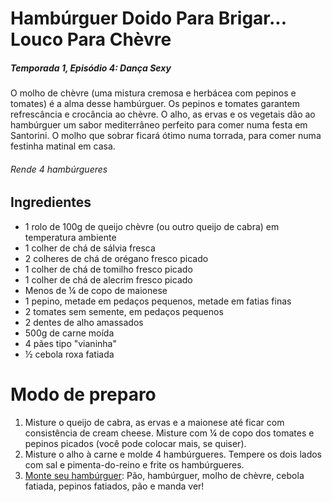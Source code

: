 # Hambúrguer Doido Para Brigar... Louco Para Chèvre

##### Temporada 1, Episódio 4: Dança Sexy



O molho de chèvre (uma mistura cremosa e herbácea com pepinos e tomates) é a alma desse hambúrguer. Os pepinos e tomates garantem refrescância e crocância ao chèvre. O alho, as ervas e os vegetais dão ao hambúrguer um sabor mediterrâneo perfeito para comer numa festa em Santorini. O molho que sobrar ficará ótimo numa torrada, para comer numa festinha matinal em casa.

###### Rende 4 hambúrgueres



## Ingredientes

- 1 rolo de 100g de queijo chèvre (ou outro queijo de cabra) em temperatura ambiente
- 1 colher de chá de sálvia fresca
- 2 colheres de chá de orégano fresco picado
- 1 colher de chá de tomilho fresco picado
- 1 colher de chá de alecrim fresco picado
- Menos de ¼ de copo de maionese
- 1 pepino, metade em pedaços pequenos, metade em fatias finas
- 2 tomates sem semente, em pedaços pequenos
- 2 dentes de alho amassados
- 500g de carne moída
- 4 pães tipo "vianinha"
- ½ cebola roxa fatiada



# Modo de preparo

1. Misture o queijo de cabra, as ervas e a maionese até ficar com consistência de cream cheese. Misture com ¼ de copo dos tomates e pepinos picados (você pode colocar mais, se quiser).
2. Misture o alho à carne e molde 4 hambúrgueres. Tempere os dois lados com sal e pimenta-do-reino e frite os hambúrgueres.
3. <u>Monte seu hambúrguer</u>: Pão, hambúrguer, molho de chèvre, cebola fatiada, pepinos fatiados, pão e manda ver!

